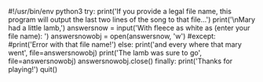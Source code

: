 #!/usr/bin/env python3
try:
    print('If you provide a legal file name, this program will output the last two lines of the song to that file...')
    print('\nMary had a little lamb,')
    answersnow = input('With fleece as white as (enter your file name): ')
    answersnowobj = open(answersnow, 'w')
#except:
    #print('Error with that file name!')
else:
    print('and every where that mary went', file=answersnowobj)
    print('The lamb was sure to go', file=answersnowobj)
    answersnowobj.close()
finally:
    print('Thanks for playing!')
    quit()